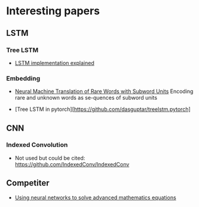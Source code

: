 # Interesting papers

## LSTM

### Tree LSTM

* [LSTM implementation explained](https://apaszke.github.io/lstm-explained.html)

### Embedding

* [Neural Machine Translation of Rare Words with Subword Units](https://arxiv.org/abs/1508.07909) Encoding  rare and unknown words as se-quences of subword units 


* [Tree LSTM in pytorch][https://github.com/dasguptar/treelstm.pytorch]

## CNN

### Indexed Convolution

 * Not used but could be cited: https://github.com/IndexedConv/IndexedConv

## Competiter

 * [Using neural networks to solve advanced mathematics equations](https://ai.facebook.com/blog/using-neural-networks-to-solve-advanced-mathematics-equations/)